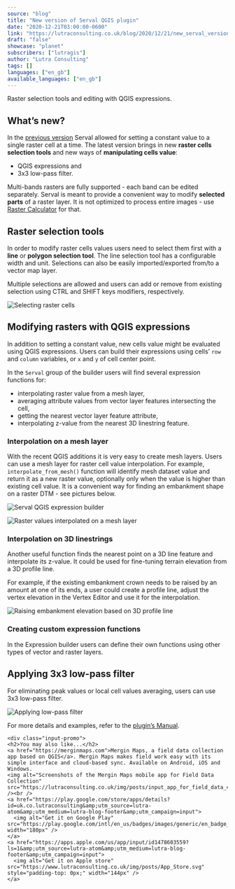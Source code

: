 ```yaml
---
source: "blog"
title: "New version of Serval QGIS plugin"
date: "2020-12-21T03:00:00-0600"
link: "https://lutraconsulting.co.uk/blog/2020/12/21/new_serval_version_310/"
draft: "false"
showcase: "planet"
subscribers: ["lutragis"]
author: "Lutra Consulting"
tags: []
languages: ["en_gb"]
available_languages: ["en_gb"]
---
```


<p>Raster selection tools and editing with QGIS expressions.</p>

<!-- more -->

<h2 id="whats-new">What’s new?</h2>
<p>In the <a href="https://www.lutraconsulting.co.uk/blog/2016/09/05/serval/">previous version</a> Serval allowed for setting a constant value to a single raster cell at a time.
The latest version brings in new <strong>raster cells selection tools</strong> and new ways of <strong>manipulating cells value</strong>:</p>

<ul>
  <li>QGIS expressions and</li>
  <li>3x3 low-pass filter.</li>
</ul>

<p>Multi-bands rasters are fully supported - each band can be edited separately.
Serval is meant to provide a convenient way to modify <strong>selected parts</strong> of a raster layer.
It is not optimized to process entire images - use <a href="https://docs.qgis.org/latest/en/docs/user_manual/working_with_raster/raster_analysis.html#raster-calculator">Raster Calculator</a> for that.</p>

<h2 id="raster-selection-tools">Raster selection tools</h2>
<p>In order to modify raster cells values users need to select them first with a <strong>line</strong> or <strong>polygon selection tool</strong>. 
The line selection tool has a configurable width and unit. 
Selections can also be easily imported/exported from/to a vector map layer.</p>

<p>Multiple selections are allowed and users can add or remove from existing selection using CTRL and SHIFT keys modifiers, respectively.</p>

<p><img alt="Selecting raster cells" src="https://www.lutraconsulting.co.uk/img/posts/serval_310_selection_tools.gif" /></p>

<h2 id="modifying-rasters-with-qgis-expressions">Modifying rasters with QGIS expressions</h2>

<p>In addition to setting a constant value, new cells value might be evaluated using QGIS expressions.
Users can build their expressions using cells’ <code class="highlighter-rouge">row</code> and <code class="highlighter-rouge">column</code> variables, or <code class="highlighter-rouge">x</code> and <code class="highlighter-rouge">y</code> of cell center point.</p>

<p>In the <code class="highlighter-rouge">Serval</code> group of the builder users will find several expression functions for:</p>

<ul>
  <li>interpolating raster value from a mesh layer,</li>
  <li>averaging attribute values from vector layer features intersecting the cell,</li>
  <li>getting the nearest vector layer feature attribute,</li>
  <li>interpolating z-value from the nearest 3D linestring feature.</li>
</ul>

<h3 id="interpolation-on-a-mesh-layer">Interpolation on a mesh layer</h3>

<p>With the recent QGIS additions it is very easy to create mesh layers. Users can use a mesh layer for raster cell value interpolation.
For example, <code class="highlighter-rouge">interpolate_from_mesh()</code> function will identify mesh dataset value and return it as a new raster value, optionally only when the value is higher than existing cell value.
It is a convenient way for finding an embankment shape on a raster DTM - see pictures below.</p>

<p><img alt="Serval QGIS expression builder" src="https://www.lutraconsulting.co.uk/img/posts/serval_310_expression_builder.png" /></p>

<p><img alt="Raster values interpolated on a mesh layer" src="https://www.lutraconsulting.co.uk/img/posts/serval_310_mesh_interp_3d.png" /></p>

<h3 id="interpolation-on-3d-linestrings">Interpolation on 3D linestrings</h3>

<p>Another useful function finds the nearest point on a 3D line feature and interpolate its z-value. 
It could be used for fine-tuning terrain elevation from a 3D profile line.</p>

<p>For example, if the existing embankment crown needs to be raised by an amount at one of its ends, a 
user could create a profile line, adjust the vertex elevation in the Vertex Editor and use it for the interpolation.</p>

<p><img alt="Raising embankment elevation based on 3D profile line" src="https://www.lutraconsulting.co.uk/img/posts/serval_310_interp_on_3d_line.png" /></p>

<h3 id="creating-custom-expression-functions">Creating custom expression functions</h3>

<p>In the Expression builder users can define their own functions using other types of vector and raster layers.</p>

<h2 id="applying-3x3-low-pass-filter">Applying 3x3 low-pass filter</h2>

<p>For eliminating peak values or local cell values averaging, users can use 3x3 low-pass filter.</p>

<p><img alt="Applying low-pass filter" src="https://www.lutraconsulting.co.uk/img/posts/serval_310_low_pass_filter.gif" /></p>

<p>For more details and examples, refer to the <a href="https://github.com/lutraconsulting/serval/blob/master/Serval/docs/user_manual.md">plugin’s Manual</a>.</p>

    <div class="input-promo">
    <h2>You may also like...</h2>
    <a href="https://merginmaps.com">Mergin Maps, a field data collection app based on QGIS</a>. Mergin Maps makes field work easy with its simple interface and cloud-based sync. Available on Android, iOS and Windows.
    <img alt="Screenshots of the Mergin Maps mobile app for Field Data Collection" src="https://lutraconsulting.co.uk/img/posts/input_app_for_field_data_collection.jpg" /><br />
    <a href="https://play.google.com/store/apps/details?id=uk.co.lutraconsulting&amp;utm_source=lutra-atom&amp;utm_medium=lutra-blog-footer&amp;utm_campaign=input">
      <img alt="Get it on Google Play" src="https://play.google.com/intl/en_us/badges/images/generic/en_badge_web_generic.png" width="180px" />
    </a>
    <a href="https://apps.apple.com/us/app/input/id1478603559?ls=1&amp;utm_source=lutra-atom&amp;utm_medium=lutra-blog-footer&amp;utm_campaign=input">
      <img alt="Get it on Apple store" src="https://www.lutraconsulting.co.uk/img/posts/App_Store.svg" style="padding-top: 0px;" width="144px" />
    </a>
  </div>
